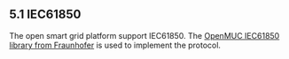 ## 5.1 IEC61850
The open smart grid platform support IEC61850. The [OpenMUC IEC61850 library from Fraunhofer](https://www.openmuc.org/iec-61850/) is used to implement the protocol.
